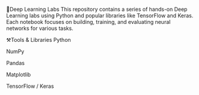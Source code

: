 📜Deep Learning Labs
This repository contains a series of hands-on Deep Learning labs using Python and popular libraries like TensorFlow and Keras. 
Each notebook focuses on building, training, and evaluating neural networks for various tasks.

⚒️Tools & Libraries
Python

NumPy

Pandas

Matplotlib

TensorFlow / Keras

